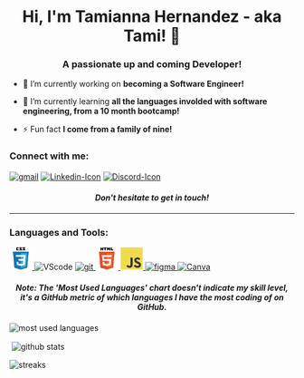 <h1 align="center">Hi, I'm Tamianna Hernandez - aka Tami! 👋</h1>

<h3 align="center">A passionate up and coming Developer!</h3>

- 🔭 I’m currently working on **becoming a Software Engineer!**

- 🌱 I’m currently learning **all the languages involded with software engineering, from a 10 month bootcamp!**

- ⚡ Fun fact **I come from a family of nine!**

<h3 align="left">Connect with me:</h3>
<p align="left">
<a href="tamianna.h@gmail.com" target="blank"> <img align="center" src="https://www.vectorlogo.zone/logos/gmail/gmail-icon.svg" alt="gmail" height="40" width="40" /></a>
<a href="https://linkedin.com/in/tamianna-hernandez" target="blank"><img align="center" src="https://raw.githubusercontent.com/rahuldkjain/github-profile-readme-generator/master/src/images/icons/Social/linked-in-alt.svg" alt="Linkedin-Icon" height="30" width="40" /></a>
<a href="https://discord.gg/Annaimat" target="blank"><img align="center" src="https://raw.githubusercontent.com/rahuldkjain/github-profile-readme-generator/master/src/images/icons/Social/discord.svg" alt="Discord-Icon" height="30" width="40" /></a>
</p>

_<h4 align="center">Don't hesitate to get in touch!</h4>_

---

<h3 align="left">Languages and Tools:</h3>
<p align="left"> <a href="https://www.w3schools.com/css/" target="_blank" rel="noreferrer"> <img src="https://raw.githubusercontent.com/devicons/devicon/master/icons/css3/css3-original-wordmark.svg" alt="css3" width="40" height="40"/> </a> 
<a herf="https://code.visualstudio.com/" target="_blank" rel="noreferrer"> <img src="https://www.vectorlogo.zone/logos/visualstudio_code/visualstudio_code-icon.svg" alt="VScode" width="40" height="40" /> </a>
 <a href="https://git-scm.com/" target="_blank" rel="noreferrer"> <img src="https://www.vectorlogo.zone/logos/git-scm/git-scm-icon.svg" alt="git" width="40" height="40"/> </a> 
 <a href="https://www.w3.org/html/" target="_blank" rel="noreferrer"> <img src="https://raw.githubusercontent.com/devicons/devicon/master/icons/html5/html5-original-wordmark.svg" alt="html5" width="40" height="40"/> </a> 
 <a href="https://developer.mozilla.org/en-US/docs/Web/JavaScript" target="_blank" rel="noreferrer"> <img src="https://raw.githubusercontent.com/devicons/devicon/master/icons/javascript/javascript-original.svg" alt="javascript" width="40" height="40"/> </a> 
 <a href="https://www.figma.com/" target="_blank" rel="noreferrer"> <img src="https://www.vectorlogo.zone/logos/figma/figma-icon.svg" alt="figma" width="40" height="40"/> </a>
 <a href="https://about.canva.com/?utm_source=vectorlogozone&utm_medium=referrer" target="_blank" rel="noreferrer"> <img src="https://www.vectorlogo.zone/logos/canva/canva-icon.svg" alt="Canva" width="40" height="40"/> </a>
</p>

_<h4 align="center" >Note: The 'Most Used Languages' chart doesn't indicate my skill level, it's a GitHub metric of which languages I have the most coding of on GitHub.</h3>_

<p><img align="center" src="https://github-readme-stats.vercel.app/api/top-langs?username=tamianna&show_icons=true&locale=en&layout=compact" alt="most used languages" /></p>

<p>&nbsp;<img align="center" src="https://github-readme-stats.vercel.app/api?username=tamianna&show_icons=true&locale=en" alt="github stats" /></p>

<p><img align="center" src="https://github-readme-streak-stats.herokuapp.com/?user=tamianna&" alt="streaks" /></p>
